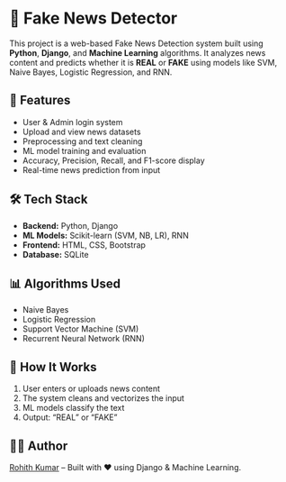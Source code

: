 # 📰 Fake News Detector

This project is a web-based Fake News Detection system built using **Python**, **Django**, and **Machine Learning** algorithms. It analyzes news content and predicts whether it is **REAL** or **FAKE** using models like SVM, Naive Bayes, Logistic Regression, and RNN.

## 🚀 Features
- User & Admin login system
- Upload and view news datasets
- Preprocessing and text cleaning
- ML model training and evaluation
- Accuracy, Precision, Recall, and F1-score display
- Real-time news prediction from input

## 🛠️ Tech Stack
- **Backend:** Python, Django
- **ML Models:** Scikit-learn (SVM, NB, LR), RNN
- **Frontend:** HTML, CSS, Bootstrap
- **Database:** SQLite

## 📊 Algorithms Used
- Naive Bayes
- Logistic Regression
- Support Vector Machine (SVM)
- Recurrent Neural Network (RNN)

## 🧪 How It Works
1. User enters or uploads news content
2. The system cleans and vectorizes the input
3. ML models classify the text
4. Output: “REAL” or “FAKE”

## 🧑‍💻 Author
[Rohith Kumar](https://github.com/rohith66204) – Built with ❤️ using Django & Machine Learning.
